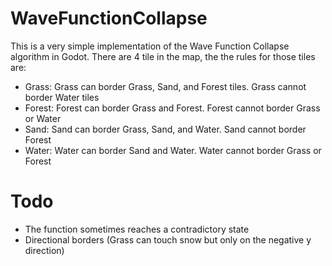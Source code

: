 # WaveFunctionCollapse
This is a very simple implementation of the Wave Function Collapse algorithm in Godot. There are 4 tile in the map, the the rules for those tiles are:
- Grass: Grass can border Grass, Sand, and Forest tiles. Grass cannot border Water tiles
- Forest: Forest can border Grass and Forest. Forest cannot border Grass or Water
- Sand: Sand can border Grass, Sand, and Water. Sand cannot border Forest
- Water: Water can border Sand and Water. Water cannot border Grass or Forest

# Todo
- The function sometimes reaches a contradictory state
- Directional borders (Grass can touch snow but only on the negative y direction)
